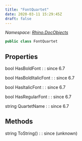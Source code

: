 ```yaml
---
title: "FontQuartet"
date: 2020-03-11 15:29:45Z
draft: false
---
```


*Namespace: [Rhino.DocObjects](../)*

```cs
public class FontQuartet
```
## Properties

bool HasBoldFont
: 
: since 6.7

bool HasBoldItalicFont
: 
: since 6.7

bool HasItalicFont
: 
: since 6.7

bool HasRegularFont
: 
: since 6.7

string QuartetName
: 
: since 6.7
## Methods

string ToString()
: 
: since (unknown)
